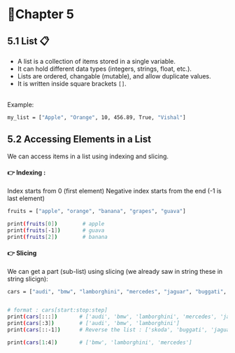 # 📝Chapter 5
## 5.1 List 📋
- A list is a collection of items stored in a single variable. 
- It can hold different data types (integers, strings, float, etc.).
- Lists are ordered, changable (mutable), and allow duplicate values. 
- It is written inside square brackets ```[]```.
<br>
Example:

```bash
my_list = ["Apple", "Orange", 10, 456.89, True, "Vishal"]
```

## 5.2 Accessing Elements in a List
We can access items in a list using indexing and slicing.
#### 👉 Indexing :
Index starts from 0 (first element)
Negative index starts from the end (-1 is last element)

```bash
fruits = ["apple", "orange", "banana", "grapes", "guava"]

print(fruits[0])        # apple
print(fruits[-1])       # guava
print(fruits[2])        # banana
```
#### 👉 Slicing
We can get a part (sub-list) using slicing (we already saw in string these in string slicign):
```bash
cars = ["audi", "bmw", "lamborghini", "mercedes", "jaguar", "buggati", "skoda"]


# format : cars[start:stop:step]
print(cars[:::])       # ['audi', 'bmw', 'lamborghini', 'mercedes', 'jaguar', 'buggati', 'skoda']
print(cars[:3])        # ['audi', 'bmw', 'lamborghini']
print(cars[::-1])      # Reverse the list : ['skoda', 'buggati', 'jaguar', 'mercedes', 'lamborghini', 'bmw', 'audi']

print(cars[1:4])       # ['bmw', 'lamborghini', 'mercedes']
```

